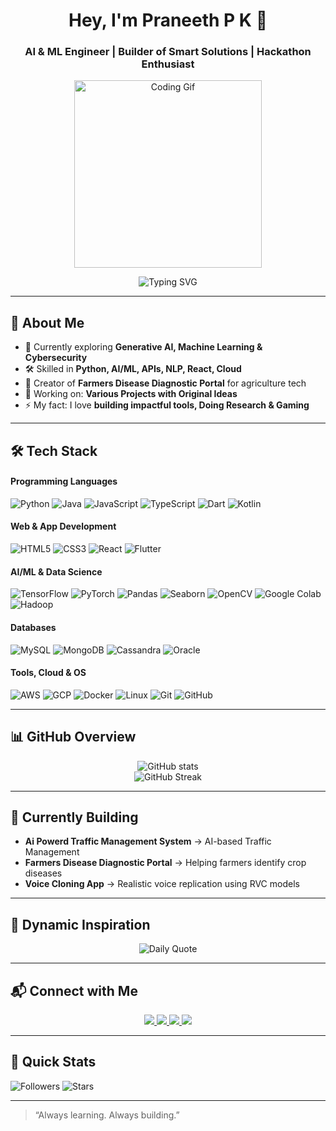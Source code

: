 <!-- Profile Header -->
<h1 align="center">Hey, I'm Praneeth P K 👋</h1>
<h3 align="center">AI & ML Engineer | Builder of Smart Solutions | Hackathon Enthusiast</h3>

<!-- Banner -->
<p align="center">
  <img src="https://media.giphy.com/media/ZVik7pBtu9dNS/giphy.gif" width="300" alt="Coding Gif">
</p>

<!-- Typing SVG -->
<p align="center">
  <img src="https://readme-typing-svg.demolab.com?font=Fira+Code&size=20&duration=3000&pause=1000&color=00F7FF&center=true&vCenter=true&width=500&lines=AI%2FML+Engineer;Hackathon+Innovator;Generative+AI+Explorer;Research+And+Learner;Turning+Ideas+into+Impact" alt="Typing SVG" />
</p>

---

## 🌟 About Me

- 🌱 Currently exploring **Generative AI, Machine Learning & Cybersecurity**  
- 🛠 Skilled in **Python, AI/ML, APIs, NLP, React, Cloud**  
- 🌾 Creator of **Farmers Disease Diagnostic Portal** for agriculture tech  
- 🎯 Working on: **Various Projects with Original Ideas**  
- ⚡ My fact: I love **building impactful tools, Doing Research & Gaming**

---

## 🛠 Tech Stack

#### **Programming Languages**
![Python](https://img.shields.io/badge/Python-3776AB?style=flat-square&logo=python&logoColor=white)
![Java](https://img.shields.io/badge/Java-007396?style=flat-square&logo=java&logoColor=white)
![JavaScript](https://img.shields.io/badge/JavaScript-F7DF1E?style=flat-square&logo=javascript&logoColor=black)
![TypeScript](https://img.shields.io/badge/TypeScript-3178C6?style=flat-square&logo=typescript&logoColor=white)
![Dart](https://img.shields.io/badge/Dart-0175C2?style=flat-square&logo=dart&logoColor=white)
![Kotlin](https://img.shields.io/badge/Kotlin-0095D5?style=flat-square&logo=kotlin&logoColor=white)

#### **Web & App Development**
![HTML5](https://img.shields.io/badge/HTML5-E34F26?style=flat-square&logo=html5&logoColor=white)
![CSS3](https://img.shields.io/badge/CSS3-1572B6?style=flat-square&logo=css3&logoColor=white)
![React](https://img.shields.io/badge/React-20232A?style=flat-square&logo=react&logoColor=61DAFB)
![Flutter](https://img.shields.io/badge/Flutter-02569B?style=flat-square&logo=flutter&logoColor=white)

#### **AI/ML & Data Science**
![TensorFlow](https://img.shields.io/badge/TensorFlow-FF6F00?style=flat-square&logo=tensorflow&logoColor=white)
![PyTorch](https://img.shields.io/badge/PyTorch-EE4C2C?style=flat-square&logo=pytorch&logoColor=white)
![Pandas](https://img.shields.io/badge/Pandas-150458?style=flat-square&logo=pandas&logoColor=white)
![Seaborn](https://img.shields.io/badge/Seaborn-005571?style=flat-square)
![OpenCV](https://img.shields.io/badge/OpenCV-5C3EE8?style=flat-square&logo=opencv&logoColor=white)
![Google Colab](https://img.shields.io/badge/Colab-F9AB00?style=flat-square&logo=google-colab&logoColor=black)
![Hadoop](https://img.shields.io/badge/Hadoop-66CCFF?style=flat-square&logo=apachehadoop&logoColor=black)

#### **Databases**
![MySQL](https://img.shields.io/badge/MySQL-005C84?style=flat-square&logo=mysql&logoColor=white)
![MongoDB](https://img.shields.io/badge/MongoDB-4EA94B?style=flat-square&logo=mongodb&logoColor=white)
![Cassandra](https://img.shields.io/badge/Cassandra-1287B1?style=flat-square&logo=apache-cassandra&logoColor=white)
![Oracle](https://img.shields.io/badge/Oracle-F80000?style=flat-square&logo=oracle&logoColor=white)

#### **Tools, Cloud & OS**
![AWS](https://img.shields.io/badge/AWS-232F3E?style=flat-square&logo=amazon-aws&logoColor=white)
![GCP](https://img.shields.io/badge/GCP-4285F4?style=flat-square&logo=google-cloud&logoColor=white)
![Docker](https://img.shields.io/badge/Docker-2496ED?style=flat-square&logo=docker&logoColor=white)
![Linux](https://img.shields.io/badge/Linux-FCC624?style=flat-square&logo=linux&logoColor=black)
![Git](https://img.shields.io/badge/Git-F05032?style=flat-square&logo=git&logoColor=white)
![GitHub](https://img.shields.io/badge/GitHub-100000?style=flat-square&logo=github&logoColor=white)

---

## 📊 GitHub Overview

<p align="center">
  <img src="https://github-readme-stats.vercel.app/api?username=praneethhh18&show_icons=true&theme=radical&hide_border=true" alt="GitHub stats" />
  <br/>
  <img src="https://github-readme-streak-stats.herokuapp.com?user=praneethhh18&theme=radical&hide_border=true" alt="GitHub Streak" />
</p>

---

## 🚧 Currently Building

- **Ai Powerd Traffic Management System** → AI-based Traffic Management  
- **Farmers Disease Diagnostic Portal** → Helping farmers identify crop diseases  
- **Voice Cloning App** → Realistic voice replication using RVC models  

---

## 💬 Dynamic Inspiration

<p align="center">
  <img src="https://quotes-github-readme.vercel.app/api?type=horizontal&theme=radical" alt="Daily Quote" />
</p>

---

## 📬 Connect with Me

<p align="center">
<a href="https://www.linkedin.com/in/praneeth-p-k-0792632ba/">
  <img src="https://img.shields.io/badge/LinkedIn-0077B5?style=for-the-badge&logo=linkedin&logoColor=white"/>
</a>
<a href="https://www.instagram.com/praneethhh.___/">
  <img src="https://img.shields.io/badge/Instagram-E4405F?style=for-the-badge&logo=instagram&logoColor=white"/>
</a>
<a href="mailto:praneethhh0218@gmail.com">
  <img src="https://img.shields.io/badge/Gmail-D14836?style=for-the-badge&logo=gmail&logoColor=white"/>
</a>
<a href="https://wa.me/919483240597">
  <img src="https://img.shields.io/badge/WhatsApp-25D366?style=for-the-badge&logo=whatsapp&logoColor=white"/>
</a>
</p>

---

## 🧩 Quick Stats

![Followers](https://img.shields.io/github/followers/praneethhh18?style=social)
![Stars](https://img.shields.io/github/stars/praneethhh18?style=social)

---

> “Always learning. Always building.”

